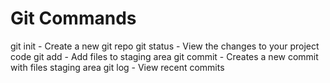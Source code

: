 # Git Commands

git init - Create a new git repo
git status - View the changes to your project code
git add - Add files to staging area
git commit - Creates a new commit with files staging area
git log - View recent commits